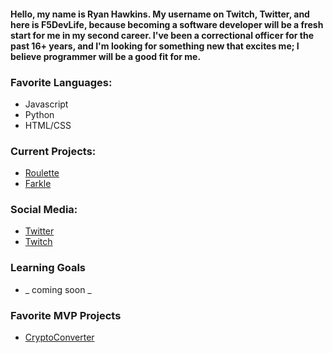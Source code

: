 #### Hello, my name is Ryan Hawkins. My username on Twitch, Twitter, and here is F5DevLife, because becoming a software developer will be a fresh start for me in my second career. I've been a correctional officer for the past 16+ years, and I'm looking for something new that excites me; I believe programmer will be a good fit for me.

### Favorite Languages:
- Javascript
- Python
- HTML/CSS


### Current Projects:
- [Roulette](https://github.com/F5DevLife/Roulette)
- [Farkle](https://github.com/F5DevLife/Farkle)


### Social Media:
- [Twitter](https://twitter.com/f5devlife)
- [Twitch](https://www.twitch.tv/ryankhawkins)


### Learning Goals
- _ coming soon _

### Favorite MVP Projects
- [CryptoConverter](https://github.com/F5DevLife/JS-CryptoConverter)
